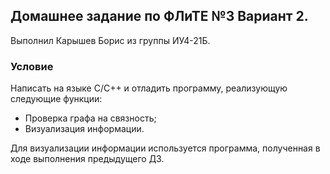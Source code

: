 ## Домашнее задание по ФЛиТЕ №3 Вариант 2.
Выполнил Карышев Борис из группы ИУ4-21Б.  
### Условие
Написать на языке C/C++ и отладить программу, реализующую следующие функции:
- Проверка графа на связность;
- Визуализация информации.
  
Для визуализации информации используется программа, полученная в ходе выполнения предыдущего ДЗ.